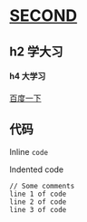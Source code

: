 # [SECOND](https://github.com/LIchenzhuo1998/-/blob/main/go%20to%20README.md)

## h2 学大习
#### h4 大学习

[百度一下](https://www.baidu.com/)

## 代码

Inline `code`

Indented code

    // Some comments
    line 1 of code
    line 2 of code
    line 3 of code

